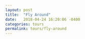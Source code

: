 ```yaml
---
layout: post
title:  "Fly Around"
date:   2018-04-24 16:20:06 -0400
categories: tours
permalink: tours/fly-around
---
```

